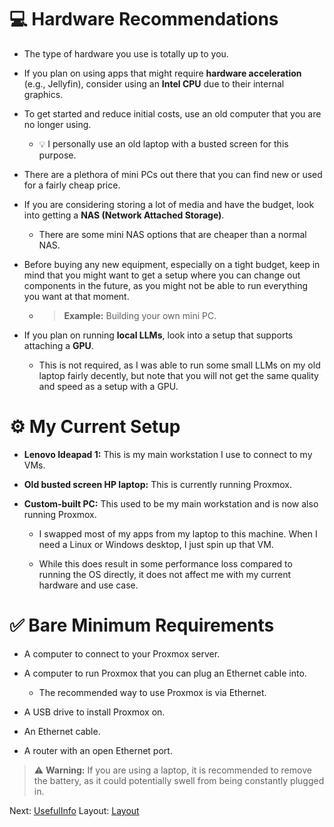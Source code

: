 # 💻 Hardware Recommendations

* The type of hardware you use is totally up to you.

* If you plan on using apps that might require **hardware acceleration** (e.g., Jellyfin), consider using an **Intel CPU** due to their internal graphics.

* To get started and reduce initial costs, use an old computer that you are no longer using.

  * 💡 I personally use an old laptop with a busted screen for this purpose.

* There are a plethora of mini PCs out there that you can find new or used for a fairly cheap price.

* If you are considering storing a lot of media and have the budget, look into getting a **NAS (Network Attached Storage)**.

  * There are some mini NAS options that are cheaper than a normal NAS.

* Before buying any new equipment, especially on a tight budget, keep in mind that you might want to get a setup where you can change out components in the future, as you might not be able to run everything you want at that moment.

  * > **Example:** Building your own mini PC.

* If you plan on running **local LLMs**, look into a setup that supports attaching a **GPU**.

  * This is not required, as I was able to run some small LLMs on my old laptop fairly decently, but note that you will not get the same quality and speed as a setup with a GPU.

# ⚙️ My Current Setup

* **Lenovo Ideapad 1:** This is my main workstation I use to connect to my VMs.

* **Old busted screen HP laptop:** This is currently running Proxmox.

* **Custom-built PC:** This used to be my main workstation and is now also running Proxmox.

  * I swapped most of my apps from my laptop to this machine. When I need a Linux or Windows desktop, I just spin up that VM.

  * While this does result in some performance loss compared to running the OS directly, it does not affect me with my current hardware and use case.

# ✅ Bare Minimum Requirements

* A computer to connect to your Proxmox server.

* A computer to run Proxmox that you can plug an Ethernet cable into.

  * The recommended way to use Proxmox is via Ethernet.

* A USB drive to install Proxmox on.

* An Ethernet cable.

* A router with an open Ethernet port.

> ⚠️ **Warning:** If you are using a laptop, it is recommended to remove the battery, as it could potentially swell from being constantly plugged in.

Next: [UsefulInfo](../UsefulInfo) Layout: [Layout](../Layout)
